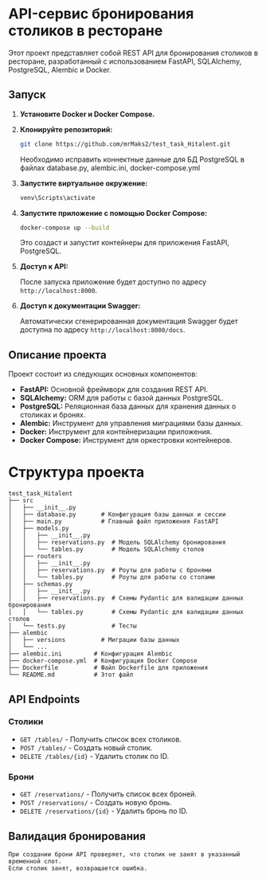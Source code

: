 # API-сервис бронирования столиков в ресторане

Этот проект представляет собой REST API для бронирования столиков в ресторане, разработанный с использованием FastAPI, SQLAlchemy, PostgreSQL, Alembic и Docker.

## Запуск

1. **Установите Docker и Docker Compose.**

2. **Клонируйте репозиторий:**

    ```bash
    git clone https://github.com/mrMaks2/test_task_Hitalent.git
    ```

   Необходимо исправить коннектные данные для БД PostgreSQL в файлах database.py, alembic.ini, docker-compose.yml


3. **Запустите виртуальное окружение:**

    ```bash
    venv\Scripts\activate
    ```

4. **Запустите приложение с помощью Docker Compose:**

    ```bash
    docker-compose up --build
    ```

    Это создаст и запустит контейнеры для приложения FastAPI, PostgreSQL.


5. **Доступ к API:**


    После запуска приложение будет доступно по адресу `http://localhost:8000`.


6. **Доступ к документации Swagger:**


    Автоматически сгенерированная документация Swagger будет 
    доступна по адресу `http://localhost:8000/docs`.


## Описание проекта

Проект состоит из следующих основных компонентов:

*   **FastAPI:** Основной фреймворк для создания REST API.
*   **SQLAlchemy:** ORM для работы с базой данных PostgreSQL.
*   **PostgreSQL:** Реляционная база данных для хранения данных о столиках и бронях.
*   **Alembic:** Инструмент для управления миграциями базы данных.
*   **Docker:** Инструмент для контейнеризации приложения.
*   **Docker Compose:** Инструмент для оркестровки контейнеров.

# Структура проекта

    test_task_Hitalent
    ├── src
    │   ├── __init__.py
    │   ├── database.py       # Конфигурация базы данных и сессии
    │   ├── main.py           # Главный файл приложения FastAPI
    │   ├── models.py
    │   │   ├── __init__.py
    │   │   ├── reservations.py  # Модель SQLAlchemy бронирования
    │   │   └── tables.py        # Модель SQLAlchemy столов
    │   ├── routers
    │   │   ├── __init__.py
    │   │   ├── reservations.py  # Роуты для работы с бронями
    │   │   └── tables.py        # Роуты для работы со столами
    │   ├── schemas.py
    │   │   ├── __init__.py
    │   │   ├── reservations.py  # Схемы Pydantic для валидации данных бронирования
    │   │   └── tables.py        # Схемы Pydantic для валидации данных столов
    │   └── tests.py             # Тесты
    ├── alembic
    │   ├── versions          # Миграции базы данных
    │   └── ...
    ├── alembic.ini         # Конфигурация Alembic
    ├── docker-compose.yml  # Конфигурация Docker Compose
    ├── Dockerfile          # Файл Dockerfile для приложения
    └── README.md           # Этот файл

## API Endpoints

### Столики

*   `GET /tables/` - Получить список всех столиков.
*   `POST /tables/` - Создать новый столик.
*   `DELETE /tables/{id}` - Удалить столик по ID.

### Брони

*   `GET /reservations/` - Получить список всех броней.
*   `POST /reservations/` - Создать новую бронь.
*   `DELETE /reservations/{id}` - Удалить бронь по ID.

## Валидация бронирования

    При создании брони API проверяет, что столик не занят в указанный временной слот. 
    Если столик занят, возвращается ошибка.
